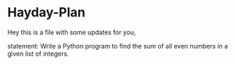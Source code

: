 # Hayday-Plan

Hey this is a file with some updates for you,

statement: 
Write a Python program to find the sum of all even numbers in a given list of integers.
